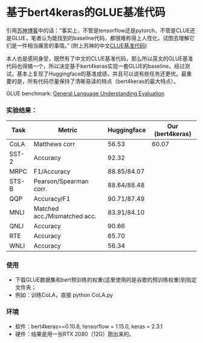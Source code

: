 # 基于bert4keras的GLUE基准代码

引用[苏神博客](https://kexue.fm/archives/8739)中的话：“事实上，不管是tensorflow还是pytorch，不管是CLUE还是GLUE，笔者认为能找到的baseline代码，都很难称得上人性化，试图去理解它们是一件相当痛苦的事情。” (附上苏神的中文[CLUE基准代码](https://github.com/bojone/CLUE-bert4keras))

本人也是感同身受，既然有了中文的CLUE基准代码，那么所以英文的GLUE基准代码也得搞一个，所以决定基于bert4keras实现一套GLUE的baseline。经过测试，基本上复现了Huggingface的基准成绩，并且可以说有些任务还更优。最重要的是，所有代码尽量保持了清晰易读的特点（bert4keras的最大特点）。


GLUE benchmark: [General Language Understanding
Evaluation](https://gluebenchmark.com/)

### 实验结果：

| Task  | Metric                       | Huggingface | Our (bert4keras)|
|-------|------------------------------|-------------|---------------|
| CoLA  | Matthews corr                | 56.53       | 60.07         |
| SST-2 | Accuracy                     | 92.32       |          |
| MRPC  | F1/Accuracy                  | 88.85/84.07 |           |
| STS-B | Pearson/Spearman corr.       | 88.64/88.48 |           |
| QQP   | Accuracy/F1                  | 90.71/87.49 |       |
| MNLI  | Matched acc./Mismatched acc. | 83.91/84.10 |        |
| QNLI  | Accuracy                     | 90.66       |         |
| RTE   | Accuracy                     | 65.70       |             |
| WNLI  | Accuracy                     | 56.34       |            |

### 使用
- 下载GLUE数据集和bert预训练的权重(这里使用的是谷歌的预训练权重)到指定文件夹；
- 例如：训练CoLA，直接 python CoLA.py

### 环境
- 软件：bert4keras>=0.10.8, tensorflow = 1.15.0, keras = 2.3.1
- 硬件：结果是用一张RTX 2080（12G）跑出来的。

